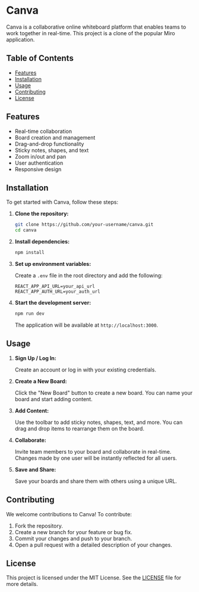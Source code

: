 # Canva

Canva is a collaborative online whiteboard platform that enables teams to work together in real-time. This project is a clone of the popular Miro application.

## Table of Contents

- [Features](#features)
- [Installation](#installation)
- [Usage](#usage)
- [Contributing](#contributing)
- [License](#license)

## Features

- Real-time collaboration
- Board creation and management
- Drag-and-drop functionality
- Sticky notes, shapes, and text
- Zoom in/out and pan
- User authentication
- Responsive design

## Installation

To get started with Canva, follow these steps:

1. **Clone the repository:**

    ```bash
    git clone https://github.com/your-username/canva.git
    cd canva
    ```

2. **Install dependencies:**

    ```bash
    npm install
    ```

3. **Set up environment variables:**

    Create a `.env` file in the root directory and add the following:

    ```env
    REACT_APP_API_URL=your_api_url
    REACT_APP_AUTH_URL=your_auth_url
    ```

4. **Start the development server:**

    ```bash
    npm run dev
    ```

    The application will be available at `http://localhost:3000`.

## Usage

1. **Sign Up / Log In:**

    Create an account or log in with your existing credentials.

2. **Create a New Board:**

    Click the "New Board" button to create a new board. You can name your board and start adding content.

3. **Add Content:**

    Use the toolbar to add sticky notes, shapes, text, and more. You can drag and drop items to rearrange them on the board.

4. **Collaborate:**

    Invite team members to your board and collaborate in real-time. Changes made by one user will be instantly reflected for all users.

5. **Save and Share:**

    Save your boards and share them with others using a unique URL.

## Contributing

We welcome contributions to Canva! To contribute:

1. Fork the repository.
2. Create a new branch for your feature or bug fix.
3. Commit your changes and push to your branch.
4. Open a pull request with a detailed description of your changes.

## License

This project is licensed under the MIT License. See the [LICENSE](LICENSE) file for more details.
